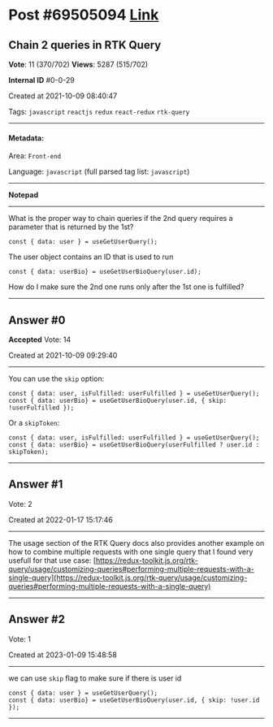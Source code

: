 
# Post \#69505094 [Link](https://stackoverflow.com/questions/69505094/)

## Chain 2 queries in RTK Query

**Vote**: 11 (370/702) **Views**: 5287 (515/702) 

**Internal ID** \#0-0-29

Created at 2021-10-09 08:40:47

Tags: `javascript` `reactjs` `redux` `react-redux` `rtk-query`

----------

#### Metadata:

Area: `Front-end`

Language: `javascript` (full parsed tag list: `javascript`)

----------

**Notepad**


----------

What is the proper way to chain queries if the 2nd query requires a parameter that is returned by the 1st?
```
const { data: user } = useGetUserQuery();
```

The user object contains an ID that is used to run
```
const { data: userBio} = useGetUserBioQuery(user.id);
```

How do I make sure the 2nd one runs only after the 1st one is fulfilled?


----------
        
## Answer \#0

**Accepted** Vote: 14

Created at 2021-10-09 09:29:40

------------

You can use the `skip` option:
```
const { data: user, isFulfilled: userFulfilled } = useGetUserQuery();
const { data: userBio} = useGetUserBioQuery(user.id, { skip: !userFulfilled });
```

Or a `skipToken`:
```
const { data: user, isFulfilled: userFulfilled } = useGetUserQuery();
const { data: userBio} = useGetUserBioQuery(userFulfilled ? user.id : skipToken);
```



------------
    
    
## Answer \#1

 Vote: 2

Created at 2022-01-17 15:17:46

------------

The usage section of the RTK Query docs also provides another example on how to combine multiple requests with one single query that I found very usefull for that use case:
[https://redux-toolkit.js.org/rtk-query/usage/customizing-queries#performing-multiple-requests-with-a-single-query](https://redux-toolkit.js.org/rtk-query/usage/customizing-queries#performing-multiple-requests-with-a-single-query)


------------
    
    
## Answer \#2

 Vote: 1

Created at 2023-01-09 15:48:58

------------

we can use `skip` flag to make sure if there is user id
```
const { data: user } = useGetUserQuery();
const { data: userBio} = useGetUserBioQuery(user.id, { skip: !user.id });
```



------------
    
    